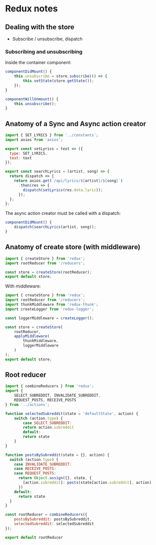 # Redux notes

## Dealing with the store
* Subscribe / unsubscribe, dispatch

### Subscribing and unsubscribing
Inside the container component:
```js
componentDidMount() {
    this.unsubscribe = store.subscribe(() => {
        this.setState(store.getState());
    });
}

componentWillUnmount() {
    this.unsubscribe();
}
```

## Anatomy of a Sync and Async action creator

```js
import { SET_LYRICS } from '../constants';
import axios from 'axios';

export const setLyrics = text => ({
  type: SET_LYRICS,
  text: text
});

export const searchLyrics = (artist, song) => {
  return dispatch => {
    return axios.get(`/api/lyrics/${artist}/${song}`)
      .then(res => {
        dispatch(setLyrics(res.data.lyric));
      });
  };
};
```

The async action creator must be called with a dispatch:
```js
componentDidMount() {
    dispatch(searchLyrics(artist, song));
}
```

## Anatomy of create store (with middleware)

```js
import { createStore } from 'redux';
import rootReducer from '/reducers';

const store = createStore(rootReducer);
export default store;
```

With middleware:
```js
import { createStore } from 'redux';
import rootReducer from '/reducers';
import thunkMiddleware from 'redux-thunk';
import createLogger from 'redux-logger';

const loggerMiddleware = createLogger();

const store = createStore(
    rootReducer,
    applyMiddleware(
        thunkMiddleware,
        loggerMiddleware
    )
);
export default store;
```

## Root reducer

```js
import { combineReducers } from 'redux';
import {
    SELECT_SUBREDDIT, INVALIDATE_SUBREDDIT,
    REQUEST_POSTS, RECEIVE_POSTS
} from '../actions';

function selectedSubreddit(state = 'defaultState', action) {
    switch (action.type) {
        case SELECT_SUBREDDIT:
        return action.subreddit
        default:
        return state
    }
}

function postsBySubreddit(state = {}, action) {
  switch (action.type) {
    case INVALIDATE_SUBREDDIT:
    case RECEIVE_POSTS:
    case REQUEST_POSTS:
      return Object.assign({}, state, {
        [action.subreddit]: posts(state[action.subreddit], action)
      })
    default:
      return state
  }
}

const rootReducer = combineReducers({
    postsBySubreddit: postsBySubreddit,
    selectedSubreddit: selectedSubreddit
});

export default rootReducer
```

